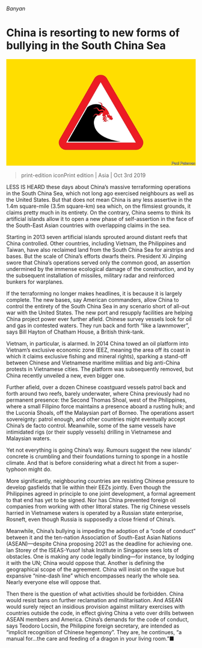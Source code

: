 ###### Banyan

# China is resorting to new forms of bullying in the South China Sea 

![image](images/20191005_ASD001_0.jpg) 

> print-edition iconPrint edition | Asia | Oct 3rd 2019 

LESS IS HEARD these days about China’s massive terraforming operations in the South China Sea, which not long ago exercised neighbours as well as the United States. But that does not mean China is any less assertive in the 1.4m square-mile (3.5m square-km) sea which, on the flimsiest grounds, it claims pretty much in its entirety. On the contrary, China seems to think its artificial islands allow it to open a new phase of self-assertion in the face of the South-East Asian countries with overlapping claims in the sea. 

Starting in 2013 seven artificial islands sprouted around distant reefs that China controlled. Other countries, including Vietnam, the Philippines and Taiwan, have also reclaimed land from the South China Sea for airstrips and bases. But the scale of China’s efforts dwarfs theirs. President Xi Jinping swore that China’s operations served only the common good, an assertion undermined by the immense ecological damage of the construction, and by the subsequent installation of missiles, military radar and reinforced bunkers for warplanes. 

If the terraforming no longer makes headlines, it is because it is largely complete. The new bases, say American commanders, allow China to control the entirety of the South China Sea in any scenario short of all-out war with the United States. The new port and resupply facilities are helping China project power ever further afield. Chinese survey vessels look for oil and gas in contested waters. They run back and forth “like a lawnmower”, says Bill Hayton of Chatham House, a British think-tank. 

Vietnam, in particular, is alarmed. In 2014 China towed an oil platform into Vietnam’s exclusive economic zone (EEZ, meaning the area off its coast in which it claims exclusive fishing and mineral rights), sparking a stand-off between Chinese and Vietnamese maritime militias and big anti-China protests in Vietnamese cities. The platform was subsequently removed, but China recently unveiled a new, even bigger one. 

Further afield, over a dozen Chinese coastguard vessels patrol back and forth around two reefs, barely underwater, where China previously had no permanent presence: the Second Thomas Shoal, west of the Philippines, where a small Filipino force maintains a presence aboard a rusting hulk; and the Luconia Shoals, off the Malaysian part of Borneo. The operations assert sovereignty: patrol enough, and other countries might eventually accept China’s de facto control. Meanwhile, some of the same vessels have intimidated rigs (or their supply vessels) drilling in Vietnamese and Malaysian waters. 

Yet not everything is going China’s way. Rumours suggest the new islands’ concrete is crumbling and their foundations turning to sponge in a hostile climate. And that is before considering what a direct hit from a super-typhoon might do. 

More significantly, neighbouring countries are resisting Chinese pressure to develop gasfields that lie within their EEZs jointly. Even though the Philippines agreed in principle to one joint development, a formal agreement to that end has yet to be signed. Nor has China prevented foreign oil companies from working with other littoral states. The rig Chinese vessels harried in Vietnamese waters is operated by a Russian state enterprise, Rosneft, even though Russia is supposedly a close friend of China’s. 

Meanwhile, China’s bullying is impeding the adoption of a “code of conduct” between it and the ten-nation Association of South-East Asian Nations (ASEAN)—despite China proposing 2021 as the deadline for achieving one. Ian Storey of the ISEAS-Yusof Ishak Institute in Singapore sees lots of obstacles. One is making any code legally binding—for instance, by lodging it with the UN; China would oppose that. Another is defining the geographical scope of the agreement. China will insist on the vague but expansive “nine-dash line” which encompasses nearly the whole sea. Nearly everyone else will oppose that. 

Then there is the question of what activities should be forbidden. China would resist bans on further reclamation and militarisation. And ASEAN would surely reject an insidious provision against military exercises with countries outside the code, in effect giving China a veto over drills between ASEAN members and America. China’s demands for the code of conduct, says Teodoro Locsin, the Philippine foreign secretary, are intended as “implicit recognition of Chinese hegemony”. They are, he continues, “a manual for…the care and feeding of a dragon in your living room.”■ 

